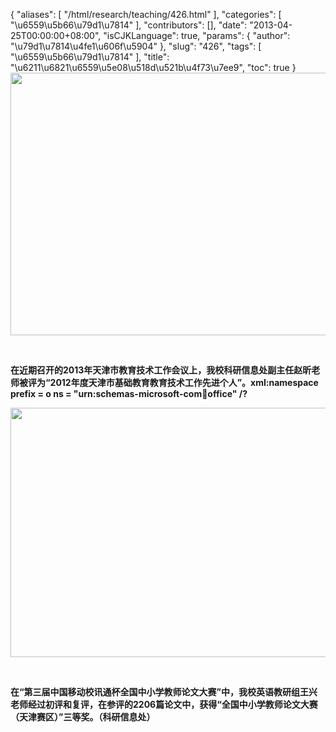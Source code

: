{
    "aliases": [
        "/html/research/teaching/426.html"
    ],
    "categories": [
        "\u6559\u5b66\u79d1\u7814"
    ],
    "contributors": [],
    "date": "2013-04-25T00:00:00+08:00",
    "isCJKLanguage": true,
    "params": {
        "author": "\u79d1\u7814\u4fe1\u606f\u5904"
    },
    "slug": "426",
    "tags": [
        "\u6559\u5b66\u79d1\u7814"
    ],
    "title": "\u6211\u6821\u6559\u5e08\u518d\u521b\u4f73\u7ee9",
    "toc": true
}
**<img
    src="https://cdn.tfls.online/mirror/full/ac906280a74bdcc9ef9810e3c66db71ace3a288b.jpg"
    style="display:block;margin-left:auto;margin-right:auto;"
    decoding="async"
    fetchpriority="auto"
    loading="lazy"
    height="420"
    width="600"
/>**

 

**在近期召开的2013年天津市教育技术工作会议上，我校科研信息处副主任赵昕老师被评为“2012年度天津市基础教育教育技术工作先进个人”。xml:namespace prefix = o ns = "urn:schemas-microsoft-com:office:office" /?**

**<img
    src="https://cdn.tfls.online/mirror/full/7473ca6ddaff6ecd67ae1c00673a441b254a52c6.jpg"
    style="display:block;margin-left:auto;margin-right:auto;"
    decoding="async"
    fetchpriority="auto"
    loading="lazy"
    height="399"
    width="600"
/>**

 

**在“第三届中国移动校讯通杯全国中小学教师论文大赛”中，我校英语教研组王兴老师经过初评和复评，在参评的2206篇论文中，获得“全国中小学教师论文大赛（天津赛区）”三等奖。（科研信息处）**

